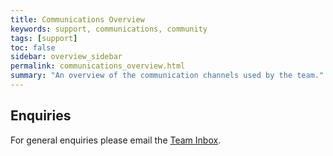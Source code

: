 ```yaml
---
title: Communications Overview
keywords: support, communications, community 
tags: [support]
toc: false
sidebar: overview_sidebar
permalink: communications_overview.html
summary: "An overview of the communication channels used by the team."
---
```


## Enquiries

For general enquiries please email the [Team Inbox](mailto:interoperabilityteam@nhs.net).

